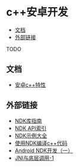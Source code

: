 # c++安卓开发


<!-- vim-markdown-toc GFM -->

* [文档](#文档)
* [外部链接](#外部链接)

<!-- vim-markdown-toc -->

TODO



## 文档

- [安卓c++特性](android_cpp_feature.md)



## 外部链接

- [NDK库指南](https://developer.android.google.cn/ndk/guides/cpp-support)
- [NDK API索引](https://developer.android.google.cn/ndk/reference)
- [NDK示例大全](https://github.com/android/ndk-samples)
- [使用NDK编译c++代码](https://blog.csdn.net/log_zhan/article/details/85239407)
- [Android NDK开发（一）](https://www.jianshu.com/p/16f6a3e3fc45)
- [JNI与底层调用-1](https://blog.csdn.net/axi295309066/article/details/60758515)

